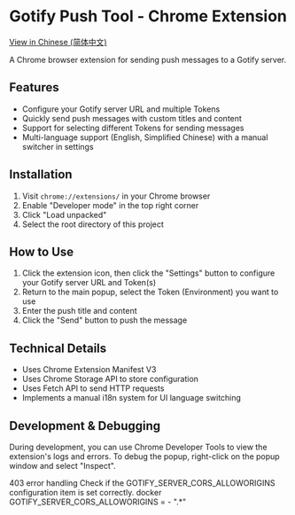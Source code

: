# Gotify Push Tool - Chrome Extension

[View in Chinese (简体中文)](README_zh-CN.md)

A Chrome browser extension for sending push messages to a Gotify server.

## Features

- Configure your Gotify server URL and multiple Tokens
- Quickly send push messages with custom titles and content
- Support for selecting different Tokens for sending messages
- Multi-language support (English, Simplified Chinese) with a manual switcher in settings

## Installation

1. Visit `chrome://extensions/` in your Chrome browser
2. Enable "Developer mode" in the top right corner
3. Click "Load unpacked"
4. Select the root directory of this project

## How to Use

1. Click the extension icon, then click the "Settings" button to configure your Gotify server URL and Token(s)
2. Return to the main popup, select the Token (Environment) you want to use
3. Enter the push title and content
4. Click the "Send" button to push the message

## Technical Details

- Uses Chrome Extension Manifest V3
- Uses Chrome Storage API to store configuration
- Uses Fetch API to send HTTP requests
- Implements a manual i18n system for UI language switching

## Development & Debugging

During development, you can use Chrome Developer Tools to view the extension's logs and errors. To debug the popup, right-click on the popup window and select "Inspect".

403 error handling
Check if the GOTIFY_SERVER_CORS_ALLOWORIGINS configuration item is set correctly.
docker GOTIFY_SERVER_CORS_ALLOWORIGINS = - ".\*"
